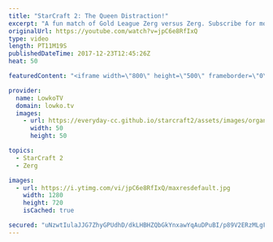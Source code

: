 ```yaml
---
title: "StarCraft 2: The Queen Distraction!"
excerpt: "A fun match of Gold League Zerg versus Zerg. Subscribe for more videos: http://lowko.tv/youtube How-to NOT Cannon Rush: https://goo.gl/TM36jZ  Why use the Queens defensively when you can load them into an Overlord and bring them with you on the offensive?  If you have an awesome replay of StarCraft 2"
originalUrl: https://youtube.com/watch?v=jpC6e8RfIxQ
type: video
length: PT11M19S
publishedDateTime: 2017-12-23T12:45:26Z
heat: 50

featuredContent: "<iframe width=\"800\" height=\"500\" frameborder=\"0\" src=\"https://www.youtube.com/embed/jpC6e8RfIxQ\" allow=\"accelerometer; autoplay; encrypted-media; gyroscope; picture-in-picture\" allowfullscreen></iframe>"

provider:
  name: LowkoTV
  domain: lowko.tv
  images:
    - url: https://everyday-cc.github.io/starcraft2/assets/images/organizations/lowko.tv-50x50.jpg
      width: 50
      height: 50

topics:
  - StarCraft 2
  - Zerg

images:
  - url: https://i.ytimg.com/vi/jpC6e8RfIxQ/maxresdefault.jpg
    width: 1280
    height: 720
    isCached: true

secured: "uNzwtIulaJJG7ZhyGPUdhD/dkLHBHZQbGkYnxawYqAuDPuBI/p89V2ERzMLgFHpEy+nL6tYCUX4Dp8gKeVk4oYF9bsT1nI2Wx67r2gF8XDcpJ7Rx3P9zyJNeJALmTkcm9MhwTIYfj6HxEm4tqI9lZOgyco54j01+2Oiwts5jgFYpNvlzqb36FuuJUJkjP2DyDDaFb+FmrE+1C46HtecdA8acN0c63cadZEd6haOVOjkvPcJSZoF/VV6MtvTQ+2hCoheKVn1G2L1Ktle1GQoCT3NKwPs5Ah/xHawhnQ01qbNXwIbjBkgHsQWxDSVG2uzRlqGCuZknCBklUL2jqkTgUEcH7Rrew0/r+mYmDyZY2mRKjW+9RPKbr78D8LOwtx3CX3nDGeqlY8T8xAlEBSk7b4t0y0ApeGqzSoBZYlKb+5Q=;S5IUsROB51Mbo7/ZMD31HA=="
---
```


